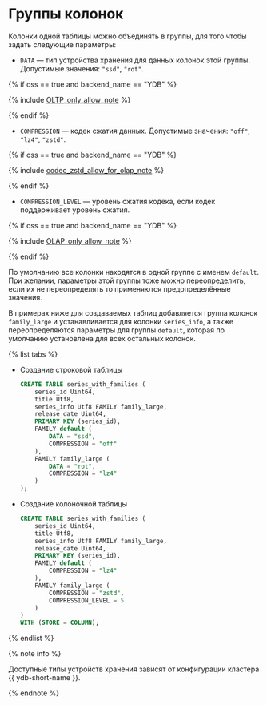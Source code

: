 # Группы колонок

Колонки одной таблицы можно объединять в группы, для того чтобы задать следующие параметры:

* `DATA` — тип устройства хранения для данных колонок этой группы. Допустимые значения: `"ssd"`, `"rot"`.

{% if oss == true and backend_name == "YDB" %}

{% include [OLTP_only_allow_note](../../../../_includes/only_allow_for_oltp_note.md) %}

{% endif %}

* `COMPRESSION` — кодек сжатия данных. Допустимые значения: `"off"`, `"lz4"`, `"zstd"`.

{% if oss == true and backend_name == "YDB" %}

{% include [codec_zstd_allow_for_olap_note](../../../../_includes/codec_zstd_allow_for_olap_note.md) %}

{% endif %}

* `COMPRESSION_LEVEL` — уровень сжатия кодека, если кодек поддерживает уровень сжатия.

{% if oss == true and backend_name == "YDB" %}

{% include [OLAP_only_allow_note](../../../../_includes/only_allow_for_olap_note.md) %}

{% endif %}

По умолчанию все колонки находятся в одной группе с именем `default`.  При желании, параметры этой группы тоже можно переопределить, если их не переопределять то применяются предопределённые значения.

В примерах ниже для создаваемых таблиц добавляется группа колонок `family_large` и устанавливается для колонки `series_info`, а также переопределяются параметры для группы `default`, которая по умолчанию установлена для всех остальных колонок.


{% list tabs %}

- Создание строковой таблицы

    ```sql
    CREATE TABLE series_with_families (
        series_id Uint64,
        title Utf8,
        series_info Utf8 FAMILY family_large,
        release_date Uint64,
        PRIMARY KEY (series_id),
        FAMILY default (
            DATA = "ssd",
            COMPRESSION = "off"
        ),
        FAMILY family_large (
            DATA = "rot",
            COMPRESSION = "lz4"
        )
    );
    ```

- Создание колоночной таблицы

    ```sql
    CREATE TABLE series_with_families (
        series_id Uint64,
        title Utf8,
        series_info Utf8 FAMILY family_large,
        release_date Uint64,
        PRIMARY KEY (series_id),
        FAMILY default (
            COMPRESSION = "lz4"
        ),
        FAMILY family_large (
            COMPRESSION = "zstd",
            COMPRESSION_LEVEL = 5
        )
    ) 
    WITH (STORE = COLUMN);
    ```

{% endlist %}

{% note info %}

Доступные типы устройств хранения зависят от конфигурации кластера {{ ydb-short-name }}.

{% endnote %}